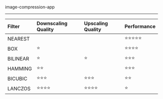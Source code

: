 image-compression-app

----------------------------------------

| Filter  | Downscaling Quality  | Upscaling Quality  | Performance  |
| :------- | :-------------------| :----------------- | :----------  |
| NEAREST  |                     |                   |⭐⭐⭐⭐⭐|
| BOX      |⭐                   |                   |⭐⭐⭐⭐|
| BILINEAR |⭐                   |  ⭐              |⭐⭐⭐  |
| HAMMING  |⭐⭐                 |                   |⭐⭐⭐  |
| BICUBIC  |⭐⭐⭐              |  ⭐⭐⭐         |⭐⭐     |
| LANCZOS  |⭐⭐⭐⭐            |  ⭐⭐⭐⭐      |⭐        |
